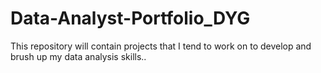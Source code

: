 # Data-Analyst-Portfolio_DYG
This repository will contain projects that I tend to work on to develop and brush up my data analysis skills..
